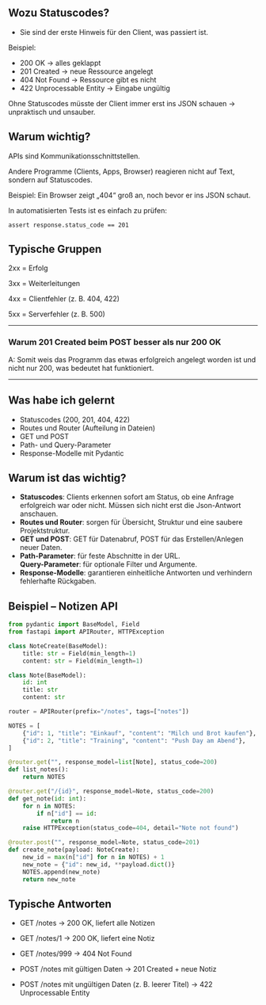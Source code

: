 ## Wozu Statuscodes?

- Sie sind der erste Hinweis für den Client, was passiert ist.

Beispiel:

- 200 OK → alles geklappt
- 201 Created → neue Ressource angelegt
- 404 Not Found → Ressource gibt es nicht
- 422 Unprocessable Entity → Eingabe ungültig

Ohne Statuscodes müsste der Client immer erst ins JSON schauen → unpraktisch und unsauber.

## Warum wichtig?

APIs sind Kommunikationsschnittstellen.

Andere Programme (Clients, Apps, Browser) reagieren nicht auf Text, sondern auf Statuscodes.

Beispiel: Ein Browser zeigt „404“ groß an, noch bevor er ins JSON schaut.

In automatisierten Tests ist es einfach zu prüfen:

```
assert response.status_code == 201
```

## Typische Gruppen

2xx = Erfolg

3xx = Weiterleitungen

4xx = Clientfehler (z. B. 404, 422)

5xx = Serverfehler (z. B. 500)

------------------

### Warum 201 Created beim POST besser als nur 200 OK

A: Somit weis das Programm das etwas erfolgreich angelegt worden ist und nicht nur 200, was bedeutet hat funktioniert.

--------------

## Was habe ich gelernt

- Statuscodes (200, 201, 404, 422)
- Routes und Router (Aufteilung in Dateien)
- GET und POST
- Path- und Query-Parameter
- Response-Modelle mit Pydantic

## Warum ist das wichtig?

- **Statuscodes**: Clients erkennen sofort am Status, ob eine Anfrage erfolgreich war oder nicht. Müssen sich nicht erst die Json-Antwort anschauen.
- **Routes und Router**: sorgen für Übersicht, Struktur und eine saubere Projektstruktur.
- **GET und POST**: GET für Datenabruf, POST für das Erstellen/Anlegen neuer Daten.
- **Path-Parameter**: für feste Abschnitte in der URL.  
  **Query-Parameter**: für optionale Filter und Argumente.
- **Response-Modelle**: garantieren einheitliche Antworten und verhindern fehlerhafte Rückgaben.

## Beispiel – Notizen API
```python
from pydantic import BaseModel, Field
from fastapi import APIRouter, HTTPException

class NoteCreate(BaseModel):
    title: str = Field(min_length=1)
    content: str = Field(min_length=1)

class Note(BaseModel):
    id: int
    title: str
    content: str

router = APIRouter(prefix="/notes", tags=["notes"])

NOTES = [
    {"id": 1, "title": "Einkauf", "content": "Milch und Brot kaufen"},
    {"id": 2, "title": "Training", "content": "Push Day am Abend"},
]

@router.get("", response_model=list[Note], status_code=200)
def list_notes():
    return NOTES

@router.get("/{id}", response_model=Note, status_code=200)
def get_note(id: int):
    for n in NOTES:
        if n["id"] == id:
            return n
    raise HTTPException(status_code=404, detail="Note not found")

@router.post("", response_model=Note, status_code=201)
def create_note(payload: NoteCreate):
    new_id = max(n["id"] for n in NOTES) + 1
    new_note = {"id": new_id, **payload.dict()}
    NOTES.append(new_note)
    return new_note
```

## Typische Antworten

- GET /notes → 200 OK, liefert alle Notizen

- GET /notes/1 → 200 OK, liefert eine Notiz

- GET /notes/999 → 404 Not Found

- POST /notes mit gültigen Daten → 201 Created + neue Notiz

- POST /notes mit ungültigen Daten (z. B. leerer Titel) → 422 Unprocessable Entity
